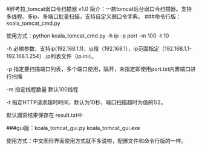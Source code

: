 #醉考拉_tomcat弱口令扫描器 v1.0
简介：一款tomcat后台弱口令扫描器。支持多线程、多ip、多端口批量扫描，支持自定义弱口令字典。
###命令行版：koala_tomcat_cmd.py

使用方式：python koala_tomcat_cmd.py -h ip -p port -m 100 -t 10

-h 必输参数，支持ip(192.168.1.1)，ip段（192.168.1），ip范围指定（192.168.1.1-192.168.1.254）,ip列表文件（ip.ini）。

-p 指定要扫描端口列表，多个端口使用，隔开，未指定即使用port.txt内置端口进行扫描

-m 指定线程数量 默认100线程

-t 指定HTTP请求超时时间，默认为10秒，端口扫描超时为值的1/2。

默认漏洞结果保存在 result.txt中


###gui版：koala_tomcat_gui.py koala_tomcat_gui.exe

使用方式：中文图形界面使用方式就不多说啦，配置文件和命令行版的一样。
